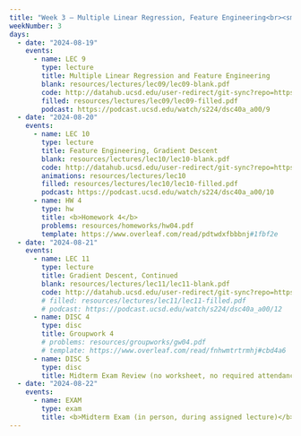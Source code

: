 ```yaml
---
title: "Week 3 – Multiple Linear Regression, Feature Engineering<br><small>📘 Read <a href='resources/notes/notes_chapter_1.pdf#page=16'>Note 1, Pages 16-17</a>. Optionally, see <a href='https://sboyles.github.io/teaching/ce377k/convexity.pdf'>these notes on convexity</a>.</small>"
weekNumber: 3
days:
  - date: "2024-08-19"
    events:
      - name: LEC 9
        type: lecture
        title: Multiple Linear Regression and Feature Engineering
        blank: resources/lectures/lec09/lec09-blank.pdf
        code: http://datahub.ucsd.edu/user-redirect/git-sync?repo=https://github.com/dsc-courses/dsc40a-2024-su-ii&subPath=lectures/lec09/lec09-code.ipynb
        filled: resources/lectures/lec09/lec09-filled.pdf
        podcast: https://podcast.ucsd.edu/watch/s224/dsc40a_a00/9
  - date: "2024-08-20"
    events:
      - name: LEC 10
        type: lecture
        title: Feature Engineering, Gradient Descent
        blank: resources/lectures/lec10/lec10-blank.pdf
        code: http://datahub.ucsd.edu/user-redirect/git-sync?repo=https://github.com/dsc-courses/dsc40a-2024-su-ii&subPath=lectures/lec10/lec10-code.ipynb
        animations: resources/lectures/lec10
        filled: resources/lectures/lec10/lec10-filled.pdf
        podcast: https://podcast.ucsd.edu/watch/s224/dsc40a_a00/10
      - name: HW 4
        type: hw
        title: <b>Homework 4</b>
        problems: resources/homeworks/hw04.pdf
        template: https://www.overleaf.com/read/pdtwdxfbbbnj#1fbf2e
  - date: "2024-08-21"
    events:
      - name: LEC 11
        type: lecture
        title: Gradient Descent, Continued
        blank: resources/lectures/lec11/lec11-blank.pdf
        code: http://datahub.ucsd.edu/user-redirect/git-sync?repo=https://github.com/dsc-courses/dsc40a-2024-su-ii&subPath=lectures/lec11/lec11-code.ipynb
        # filled: resources/lectures/lec11/lec11-filled.pdf
        # podcast: https://podcast.ucsd.edu/watch/s224/dsc40a_a00/12
      - name: DISC 4
        type: disc
        title: Groupwork 4
        # problems: resources/groupworks/gw04.pdf
        # template: https://www.overleaf.com/read/fnhwmtrtrmhj#cbd4a6
      - name: DISC 5
        type: disc
        title: Midterm Exam Review (no worksheet, no required attendance)
  - date: "2024-08-22"
    events:
      - name: EXAM
        type: exam
        title: <b>Midterm Exam (in person, during assigned lecture)</b>
---
```

